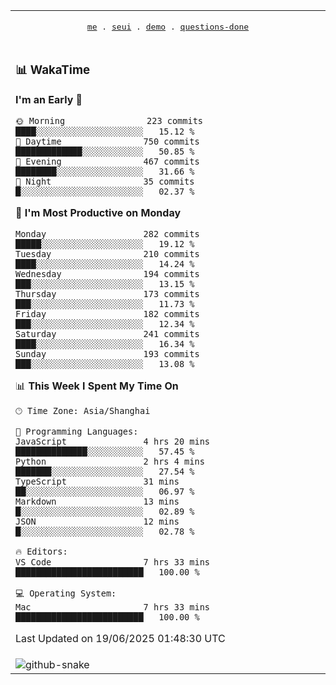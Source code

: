 
<div align="center">

<table>
<tr><td>
  <p align="center">
  <samp>
    <a href="https://github.com/seaeam/seaeam">me</a> .
    <a href="https://github.com/SeaMmMm/se-element">seui</a> .
    <a href="https://github.com/seaeam/project-demo">demo</a> .
    <a href="https://github.com/506-FETL/one-question-per-day">questions-done</a>
    
  </samp>
    </p>
</td></tr>

<tr><td>

### 📊 WakaTime

<!--START_SECTION:waka-->
**I'm an Early 🐤** 

```text
🌞 Morning                223 commits         ████░░░░░░░░░░░░░░░░░░░░░   15.12 % 
🌆 Daytime                750 commits         █████████████░░░░░░░░░░░░   50.85 % 
🌃 Evening                467 commits         ████████░░░░░░░░░░░░░░░░░   31.66 % 
🌙 Night                  35 commits          █░░░░░░░░░░░░░░░░░░░░░░░░   02.37 % 
```
📅 **I'm Most Productive on Monday** 

```text
Monday                   282 commits         █████░░░░░░░░░░░░░░░░░░░░   19.12 % 
Tuesday                  210 commits         ████░░░░░░░░░░░░░░░░░░░░░   14.24 % 
Wednesday                194 commits         ███░░░░░░░░░░░░░░░░░░░░░░   13.15 % 
Thursday                 173 commits         ███░░░░░░░░░░░░░░░░░░░░░░   11.73 % 
Friday                   182 commits         ███░░░░░░░░░░░░░░░░░░░░░░   12.34 % 
Saturday                 241 commits         ████░░░░░░░░░░░░░░░░░░░░░   16.34 % 
Sunday                   193 commits         ███░░░░░░░░░░░░░░░░░░░░░░   13.08 % 
```


📊 **This Week I Spent My Time On** 

```text
🕑︎ Time Zone: Asia/Shanghai

💬 Programming Languages: 
JavaScript               4 hrs 20 mins       ██████████████░░░░░░░░░░░   57.45 % 
Python                   2 hrs 4 mins        ███████░░░░░░░░░░░░░░░░░░   27.54 % 
TypeScript               31 mins             ██░░░░░░░░░░░░░░░░░░░░░░░   06.97 % 
Markdown                 13 mins             █░░░░░░░░░░░░░░░░░░░░░░░░   02.89 % 
JSON                     12 mins             █░░░░░░░░░░░░░░░░░░░░░░░░   02.78 % 

🔥 Editors: 
VS Code                  7 hrs 33 mins       █████████████████████████   100.00 % 

💻 Operating System: 
Mac                      7 hrs 33 mins       █████████████████████████   100.00 % 
```


 Last Updated on 19/06/2025 01:48:30 UTC
<!--END_SECTION:waka-->
</td></tr>

<tr><td>
  <img alt="github-snake" src="profile-snake-contrib/github-user-contribution.svg"/>
</td></tr>

</table>
